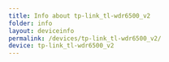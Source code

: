 ```yaml
---
title: Info about tp-link_tl-wdr6500_v2
folder: info
layout: deviceinfo
permalink: /devices/tp-link_tl-wdr6500_v2/
device: tp-link_tl-wdr6500_v2
---
```

